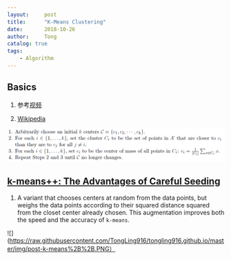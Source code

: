 ```yaml
---
layout:     post
title:      "K-Means Clustering"
date:       2018-10-26
author:     Tong
catalog: true
tags:
    - Algorithm
---
```


## Basics

1. 参考[视频][youtube-k-means-clustering]

2. [Wikipedia][wiki-k-means]

![](https://raw.githubusercontent.com/TongLing916/tongling916.github.io/master/img/post-k-means.PNG)

## [k-means++: The Advantages of Careful Seeding][paper-k-means++]

1. A variant that chooses centers at random from the data points, but weighs the data points according to their squared distance squared from the closet center already chosen. This augmentation improves both the speed and the accuracy of `k-means`.

![](https://raw.githubusercontent.com/TongLing916/tongling916.github.io/master/img/post-k-means%2B%2B.PNG）


[youtube-k-means-clustering]: https://www.youtube.com/watch?v=9991JlKnFmk
[wiki-k-means]: https://zh.wikipedia.org/wiki/K-%E5%B9%B3%E5%9D%87%E7%AE%97%E6%B3%95
[paper-k-means++]: http://ilpubs.stanford.edu:8090/778/1/2006-13.pdf
